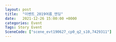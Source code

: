 ```yaml
---
layout: post
title:  "이벤트_2019여름_엔딩"
date:   2021-12-26 15:00:00 +0000
categories: Event
Tags: Story Event
SceneCode: ["scene_evt190627_cp0_q2_s10,7429311"]
---
```

